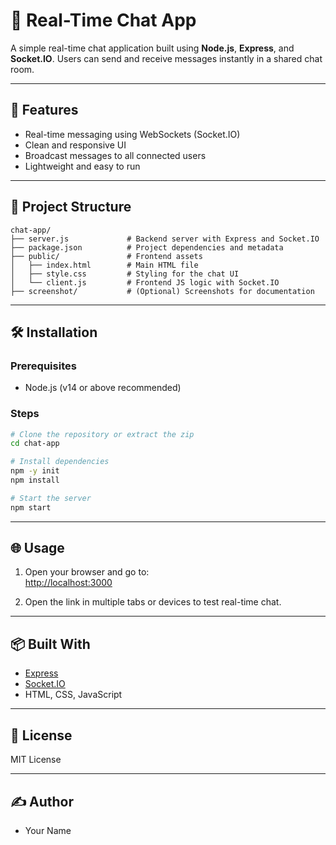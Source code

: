 # 💬 Real-Time Chat App

A simple real-time chat application built using **Node.js**, **Express**, and **Socket.IO**. Users can send and receive messages instantly in a shared chat room.

---

## 🚀 Features

- Real-time messaging using WebSockets (Socket.IO)
- Clean and responsive UI
- Broadcast messages to all connected users
- Lightweight and easy to run

---

## 📁 Project Structure

```
chat-app/
├── server.js             # Backend server with Express and Socket.IO
├── package.json          # Project dependencies and metadata
├── public/               # Frontend assets
│   ├── index.html        # Main HTML file
│   ├── style.css         # Styling for the chat UI
│   └── client.js         # Frontend JS logic with Socket.IO
├── screenshot/           # (Optional) Screenshots for documentation
```

---

## 🛠️ Installation

### Prerequisites

- Node.js (v14 or above recommended)

### Steps

```bash
# Clone the repository or extract the zip
cd chat-app

# Install dependencies
npm -y init
npm install

# Start the server
npm start
```

---

## 🌐 Usage

1. Open your browser and go to:  
   [http://localhost:3000](http://localhost:3000)

2. Open the link in multiple tabs or devices to test real-time chat.

---



## 📦 Built With

- [Express](https://expressjs.com/)
- [Socket.IO](https://socket.io/)
- HTML, CSS, JavaScript

---

## 📄 License

MIT License

---

## ✍️ Author

- Your Name
